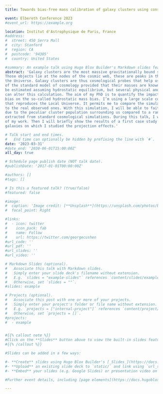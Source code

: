 ```yaml
---
title: Towards bias-free mass calibration of galaxy clusters using constrained cosmological simulations

event: Elbereth Conference 2023
#event_url: https://example.org

location: Institut d'Astrophysique de Paris, France
#address:
#  street: 450 Serra Mall
#  city: Stanford
#  region: CA
#  postcode: '94305'
#  country: United States

#summary: An example talk using Hugo Blox Builder's Markdown slides feature.
abstract: 'Galaxy clusters are the most massive gravitationally bound structures of the Universe.
Those objects lie at the nodes of the cosmic web, these are peaks in the matter distribution in
the Universe. Galaxy clusters are thus cosmological probes that help us to constrain parameters
of the standard model of cosmology provided that their masses are known. Cluster masses can
be estimated assuming hydrostatic equilibrium, but several physical and observational effects
can alter this calculation. The aim of my PhD is to quantify the impact of those sources of
bias on the so-called hydrostatic mass bias. I’m using a large scale cosmological simulation
that reproduces the Local Universe. It permits me to compare the simulated galaxy clusters
to the real observed ones. With this simulation, I will be able to faithfully quantify the biases
due to the peculiar cluster population surrounding us compared to a random cluster population
extracted from standard cosmological simulations. During this talk, I will first present the scope
of my work. Then I will briefly show the results of a first case study on the Virgo cluster of
galaxies on which I studied the projection effects.'

# Talk start and end times.
#   End time can optionally be hidden by prefixing the line with `#`.
date: '2023-03-31'
#date_end: '2030-06-01T15:00:00Z'
all_day: true

# Schedule page publish date (NOT talk date).
#publishDate: '2017-01-01T00:00:00Z'

#authors: []
#tags: []

# Is this a featured talk? (true/false)
#featured: false

#image:
#  caption: 'Image credit: [**Unsplash**](https://unsplash.com/photos/bzdhc5b3Bxs)'
#  focal_point: Right

#links:
#  - icon: twitter
#    icon_pack: fab
#    name: Follow
#    url: https://twitter.com/georgecushen
#url_code: ''
#url_pdf: ''
#url_slides: ''
#url_video: ''

# Markdown Slides (optional).
#   Associate this talk with Markdown slides.
#   Simply enter your slide deck's filename without extension.
#   E.g. `slides = "example-slides"` references `content/slides/example-slides.md`.
#   Otherwise, set `slides = ""`.
#slides: example

# Projects (optional).
#   Associate this post with one or more of your projects.
#   Simply enter your project's folder or file name without extension.
#   E.g. `projects = ["internal-project"]` references `content/project/deep-learning/index.md`.
#   Otherwise, set `projects = []`.
#projects:
#  - example


#{{% callout note %}}
#Click on the **Slides** button above to view the built-in slides feature.
#{{% /callout %}}

#Slides can be added in a few ways:

#- **Create** slides using Hugo Blox Builder's [_Slides_](https://docs.hugoblox.com/reference/content-types/) feature and link using `slides` parameter in the front matter of the talk file
#- **Upload** an existing slide deck to `static/` and link using `url_slides` parameter in the front matter of the talk file
#- **Embed** your slides (e.g. Google Slides) or presentation video on this page using [shortcodes](https://docs.hugoblox.com/reference/markdown/).

#Further event details, including [page elements](https://docs.hugoblox.com/reference/markdown/) such as image galleries, can be added to the body of this page.

---
```

